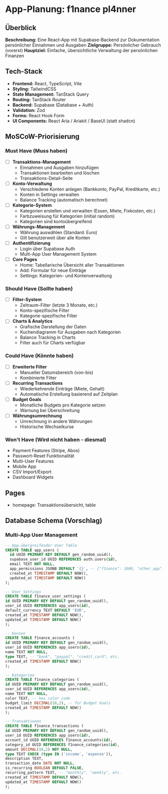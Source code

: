# App-Planung: f1nance pl4nner

## Überblick

**Beschreibung:** Eine React-App mit Supabase-Backend zur Dokumentation persönlicher Einnahmen und Ausgaben
**Zielgruppe:** Persönlicher Gebrauch (vorerst)
**Hauptziel:** Einfache, übersichtliche Verwaltung der persönlichen Finanzen

## Tech-Stack

- **Frontend:** React, TypeScript, Vite
- **Styling:** TailwindCSS
- **State Management:** TanStack Query
- **Routing:** TanStack Router
- **Backend:** Supabase (Database + Auth)
- **Validation:** Zod
- **Forms:** React Hook Form
- **UI Components:** React Aria / Ariakit / BaseUI (statt shadcn)

## MoSCoW-Priorisierung

### Must Have (Muss haben)

- [ ] **Transaktions-Management**
  - Einnahmen und Ausgaben hinzufügen
  - Transaktionen bearbeiten und löschen
  - Transaktions-Detail-Seite
- [ ] **Konto-Verwaltung**
  - Verschiedene Konten anlegen (Bankkonto, PayPal, Kreditkarte, etc.)
  - Konten in Settings verwalten
  - Balance Tracking (automatisch berechnet)
- [ ] **Kategorie-System**
  - Kategorien erstellen und verwalten (Essen, Miete, Fixkosten, etc.)
  - Farbzuweisung für Kategorien (initial random)
  - Kategorien sind kontoübergreifend
- [ ] **Währungs-Management**
  - Währung auswählen (Standard: Euro)
  - Gilt benutzerweit über alle Konten
- [ ] **Authentifizierung**
  - Login über Supabase Auth
  - Multi-App User Management System
- [ ] **Core Pages**
  - Home: Tabellarische Übersicht aller Transaktionen
  - Add: Formular für neue Einträge
  - Settings: Kategorien- und Kontenverwaltung

### Should Have (Sollte haben)

- [ ] **Filter-System**
  - Zeitraum-Filter (letzte 3 Monate, etc.)
  - Konto-spezifische Filter
  - Kategorie-spezifische Filter
- [ ] **Charts & Analytics**
  - Grafische Darstellung der Daten
  - Kuchendiagramm für Ausgaben nach Kategorien
  - Balance Tracking in Charts
  - Filter auch für Charts verfügbar

### Could Have (Könnte haben)

- [ ] **Erweiterte Filter**
  - Manueller Datumsbereich (von-bis)
  - Kombinierte Filter
- [ ] **Recurring Transactions**
  - Wiederkehrende Einträge (Miete, Gehalt)
  - Automatische Erstellung basierend auf Zeitplan
- [ ] **Budget Goals**
  - Monatliche Budgets pro Kategorie setzen
  - Warnung bei Überschreitung
- [ ] **Währungsumrechnung**
  - Umrechnung in andere Währungen
  - Historische Wechselkurse

### Won't Have (Wird nicht haben - diesmal)

- Payment Features (Stripe, Abos)
- Passwort-Reset Funktionalität
- Multi-User Features
- Mobile App
- CSV Import/Export
- Dashboard Widgets

## Pages

- homepage: Transaktionsübersicht, table

## Database Schema (Vorschlag)

### Multi-App User Management

```sql
-- App-übergreifender User Table
CREATE TABLE app_users (
  id UUID PRIMARY KEY DEFAULT gen_random_uuid(),
  supabase_user_id UUID REFERENCES auth.users(id),
  email TEXT NOT NULL,
  app_permissions JSONB DEFAULT '{}', -- {"f1nance": 1000, "other_app": 500}
  created_at TIMESTAMP DEFAULT NOW(),
  updated_at TIMESTAMP DEFAULT NOW()
);
```

```sql
-- User Settings
CREATE TABLE f1nance_user_settings (
id UUID PRIMARY KEY DEFAULT gen_random_uuid(),
user_id UUID REFERENCES app_users(id),
default_currency TEXT DEFAULT 'EUR',
created_at TIMESTAMP DEFAULT NOW(),
updated_at TIMESTAMP DEFAULT NOW()
);
```

```sql
-- Konten
CREATE TABLE f1nance_accounts (
id UUID PRIMARY KEY DEFAULT gen_random_uuid(),
user_id UUID REFERENCES app_users(id),
name TEXT NOT NULL,
type TEXT, -- "bank", "paypal", "credit_card", etc.
created_at TIMESTAMP DEFAULT NOW()
);
```

```sql
-- Kategorien
CREATE TABLE f1nance_categories (
id UUID PRIMARY KEY DEFAULT gen_random_uuid(),
user_id UUID REFERENCES app_users(id),
name TEXT NOT NULL,
color TEXT, -- hex color code
budget_limit DECIMAL(10,2), -- für Budget Goals
created_at TIMESTAMP DEFAULT NOW()
);
```

```sql
-- Transaktionen
CREATE TABLE f1nance_transactions (
id UUID PRIMARY KEY DEFAULT gen_random_uuid(),
user_id UUID REFERENCES app_users(id),
account_id UUID REFERENCES f1nance_accounts(id),
category_id UUID REFERENCES f1nance_categories(id),
amount DECIMAL(10,2) NOT NULL,
type TEXT CHECK (type IN ('income', 'expense')),
description TEXT,
transaction_date DATE NOT NULL,
is_recurring BOOLEAN DEFAULT FALSE,
recurring_pattern TEXT, -- "monthly", "weekly", etc.
created_at TIMESTAMP DEFAULT NOW(),
updated_at TIMESTAMP DEFAULT NOW()
);
```
